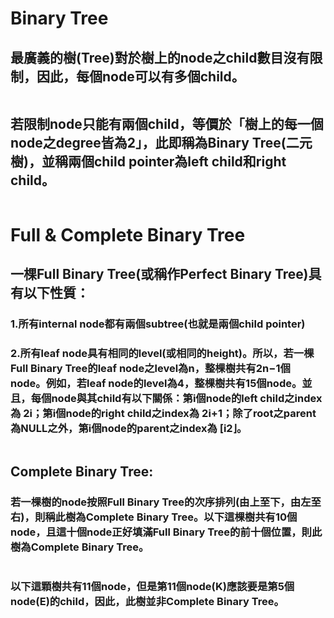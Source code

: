 # Binary Tree
## 最廣義的樹(Tree)對於樹上的node之child數目沒有限制，因此，每個node可以有多個child。
![]()
## 若限制node只能有兩個child，等價於「樹上的每一個node之degree皆為2」，此即稱為Binary Tree(二元樹)，並稱兩個child pointer為left child和right child。
![]()
# Full & Complete Binary Tree
## 一棵Full Binary Tree(或稱作Perfect Binary Tree)具有以下性質：
### 1.所有internal node都有兩個subtree(也就是兩個child pointer)
### 2.所有leaf node具有相同的level(或相同的height)。所以，若一棵Full Binary Tree的leaf node之level為n，整棵樹共有2n−1個node。例如，若leaf node的level為4，整棵樹共有15個node。並且，每個node與其child有以下關係：第i個node的left child之index為 2i；第i個node的right child之index為 2i+1；除了root之parent為NULL之外，第i個node的parent之index為 [i2⌋。

![]()
## Complete Binary Tree:

### 若一棵樹的node按照Full Binary Tree的次序排列(由上至下，由左至右)，則稱此樹為Complete Binary Tree。以下這棵樹共有10個node，且這十個node正好填滿Full Binary Tree的前十個位置，則此樹為Complete Binary Tree。
![]()

### 以下這顆樹共有11個node，但是第11個node(K)應該要是第5個node(E)的child，因此，此樹並非Complete Binary Tree。
![]()
